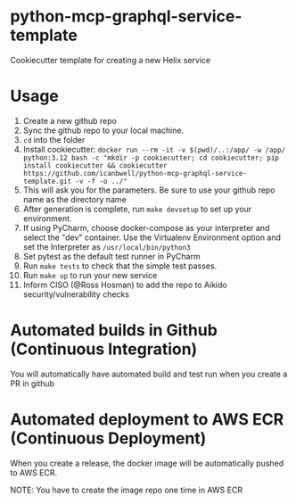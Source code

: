 # python-mcp-graphql-service-template

Cookiecutter template for creating a new Helix service

# Usage
1. Create a new github repo
2. Sync the github repo to your local machine.
3. `cd` into the folder
4. Install cookiecutter: `docker run --rm -it -v $(pwd)/..:/app/ -w /app/ python:3.12 bash -c "mkdir -p cookiecutter; cd cookiecutter; pip install cookiecutter && cookiecutter https://github.com/icanbwell/python-mcp-graphql-service-template.git -v -f -o ../"`
6. This will ask you for the parameters.  Be sure to use your github repo name as the directory name
7. After generation is complete, run `make devsetup` to set up your environment.
8. If using PyCharm, choose docker-compose as your interpreter and select the "dev" container.  Use the Virtualenv Environment option and set the Interpreter as `/usr/local/bin/python3`
9. Set pytest as the default test runner in PyCharm
10. Run `make tests` to check that the simple test passes.
11. Run `make up` to run your new service
12. Inform CISO (@Ross Hosman) to add the repo to Aikido security/vulnerability checks


# Automated builds in Github (Continuous Integration)
You will automatically have automated build and test run when you create a PR in github

# Automated deployment to AWS ECR (Continuous Deployment)
When you create a release, the docker image will be automatically pushed to AWS ECR.

NOTE: You have to create the image repo one time in AWS ECR




